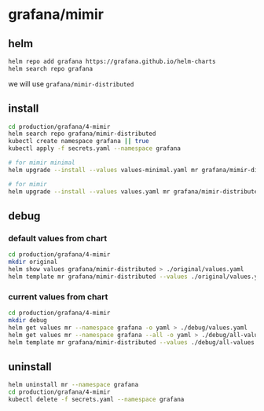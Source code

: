 # grafana/mimir
## helm
```bash
helm repo add grafana https://grafana.github.io/helm-charts
helm search repo grafana
```
we will use `grafana/mimir-distributed`

## install
```bash
cd production/grafana/4-mimir
helm search repo grafana/mimir-distributed
kubectl create namespace grafana || true
kubectl apply -f secrets.yaml --namespace grafana

# for mimir minimal
helm upgrade --install --values values-minimal.yaml mr grafana/mimir-distributed --namespace grafana

# for mimir
helm upgrade --install --values values.yaml mr grafana/mimir-distributed --namespace grafana
```

## debug

### default values from chart
```bash
cd production/grafana/4-mimir
mkdir original
helm show values grafana/mimir-distributed > ./original/values.yaml
helm template mr grafana/mimir-distributed --values ./original/values.yaml > ./original/rendered.yaml
```

### current values from chart
```bash
cd production/grafana/4-mimir
mkdir debug
helm get values mr --namespace grafana -o yaml > ./debug/values.yaml
helm get values mr --namespace grafana --all -o yaml > ./debug/all-values.yaml
helm template mr grafana/mimir-distributed --values ./debug/all-values.yaml > ./debug/rendered.yaml
```

## uninstall
```bash
helm uninstall mr --namespace grafana
cd production/grafana/4-mimir
kubectl delete -f secrets.yaml --namespace grafana
```